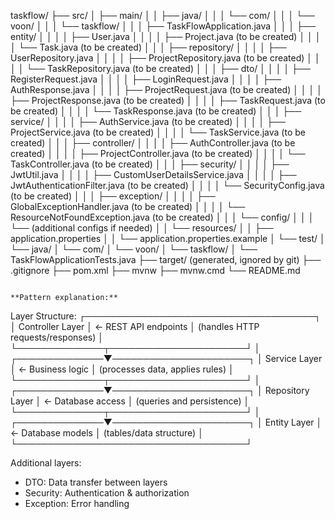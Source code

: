 taskflow/
├── src/
│   ├── main/
│   │   ├── java/
│   │   │   └── com/
│   │   │       └── voon/
│   │   │           └── taskflow/
│   │   │               ├── TaskFlowApplication.java
│   │   │               ├── entity/
│   │   │               │   ├── User.java
│   │   │               │   ├── Project.java (to be created)
│   │   │               │   └── Task.java (to be created)
│   │   │               ├── repository/
│   │   │               │   ├── UserRepository.java
│   │   │               │   ├── ProjectRepository.java (to be created)
│   │   │               │   └── TaskRepository.java (to be created)
│   │   │               ├── dto/
│   │   │               │   ├── RegisterRequest.java
│   │   │               │   ├── LoginRequest.java
│   │   │               │   ├── AuthResponse.java
│   │   │               │   ├── ProjectRequest.java (to be created)
│   │   │               │   ├── ProjectResponse.java (to be created)
│   │   │               │   ├── TaskRequest.java (to be created)
│   │   │               │   └── TaskResponse.java (to be created)
│   │   │               ├── service/
│   │   │               │   ├── AuthService.java (to be created)
│   │   │               │   ├── ProjectService.java (to be created)
│   │   │               │   └── TaskService.java (to be created)
│   │   │               ├── controller/
│   │   │               │   ├── AuthController.java (to be created)
│   │   │               │   ├── ProjectController.java (to be created)
│   │   │               │   └── TaskController.java (to be created)
│   │   │               ├── security/
│   │   │               │   ├── JwtUtil.java
│   │   │               │   ├── CustomUserDetailsService.java
│   │   │               │   ├── JwtAuthenticationFilter.java (to be created)
│   │   │               │   └── SecurityConfig.java (to be created)
│   │   │               ├── exception/
│   │   │               │   ├── GlobalExceptionHandler.java (to be created)
│   │   │               │   └── ResourceNotFoundException.java (to be created)
│   │   │               └── config/
│   │   │                   └── (additional configs if needed)
│   │   └── resources/
│   │       ├── application.properties
│   │       └── application.properties.example
│   └── test/
│       └── java/
│           └── com/
│               └── voon/
│                   └── taskflow/
│                       └── TaskFlowApplicationTests.java
├── target/ (generated, ignored by git)
├── .gitignore
├── pom.xml
├── mvnw
├── mvnw.cmd
└── README.md
```

**Pattern explanation:**
```
Layer Structure:
┌─────────────────────────────────────┐
│         Controller Layer            │  <- REST API endpoints
│  (handles HTTP requests/responses)  │
└──────────────┬──────────────────────┘
│
┌──────────────▼──────────────────────┐
│          Service Layer              │  <- Business logic
│   (processes data, applies rules)   │
└──────────────┬──────────────────────┘
│
┌──────────────▼──────────────────────┐
│        Repository Layer             │  <- Database access
│     (queries and persistence)       │
└──────────────┬──────────────────────┘
│
┌──────────────▼──────────────────────┐
│          Entity Layer               │  <- Database models
│       (tables/data structure)       │
└─────────────────────────────────────┘

Additional layers:
- DTO: Data transfer between layers
- Security: Authentication & authorization
- Exception: Error handling